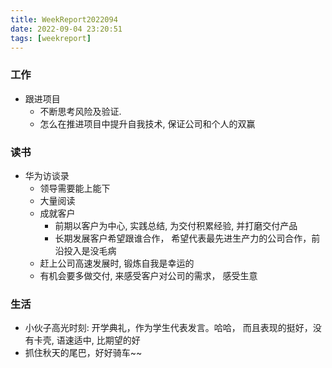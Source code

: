 ```yaml
---
title: WeekReport2022094
date: 2022-09-04 23:20:51
tags: [weekreport]
---
```


### 工作

- 跟进项目
  - 不断思考风险及验证.
  - 怎么在推进项目中提升自我技术, 保证公司和个人的双赢

### 读书

- 华为访谈录
  - 领导需要能上能下
  - 大量阅读
  - 成就客户
    - 前期以客户为中心, 实践总结, 为交付积累经验,  并打磨交付产品
    - 长期发展客户希望跟谁合作， 希望代表最先进生产力的公司合作，前沿投入是没毛病
  - 赶上公司高速发展时, 锻炼自我是幸运的
  - 有机会要多做交付, 来感受客户对公司的需求， 感受生意

### 生活

- 小伙子高光时刻:  开学典礼，作为学生代表发言。哈哈， 而且表现的挺好，没有卡壳, 语速适中, 比期望的好
- 抓住秋天的尾巴，好好骑车~~







